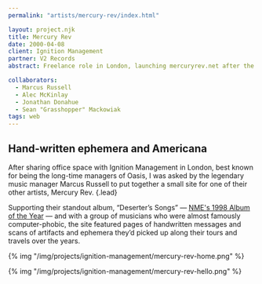 ```yaml
---
permalink: "artists/mercury-rev/index.html"

layout: project.njk
title: Mercury Rev
date: 2000-04-08
client: Ignition Management
partner: V2 Records
abstract: Freelance role in London, launching mercuryrev.net after the critical success of "Deserter's Songs" in the UK.

collaborators: 
  - Marcus Russell
  - Alec McKinlay
  - Jonathan Donahue
  - Sean "Grasshopper" Mackowiak
tags: web
---
```


## Hand-written ephemera and Americana

After sharing office space with Ignition Management in London, best known for
being the long-time managers of Oasis, I was asked by the legendary music
manager Marcus Russell to put together a small site for one of their other
artists, Mercury Rev. {.lead}

Supporting their standout album, “Deserter’s Songs” — [NME's 1998 Album of the
Year](https://en.wikipedia.org/wiki/NME_Album_of_the_Year) — and with a group of
musicians who were almost famously computer-phobic, the site featured pages of
handwritten messages and scans of artifacts and ephemera they’d picked up along
their tours and travels over the years.

{% img "/img/projects/ignition-management/mercury-rev-home.png" %}

{% img "/img/projects/ignition-management/mercury-rev-hello.png" %}
